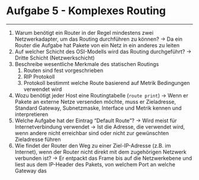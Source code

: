 # Aufgabe 5 - Komplexes Routing
___
1. Warum benötigt ein Router in der Regel mindestens zwei Netzwerkadapter, um das Routing durchführen zu können?
	→ Da ein Router die Aufgabe hat Pakete von ein Netz in ein anderes zu leiten
2. Auf welcher Schicht des OSI-Modells wird das Routing durchgeführt?
	→ Dritte Schicht (Netzwerkschicht)
3. Beschreibe wesentliche Merkmale des statischen Routings
	1. Routen sind fest vorgeschrieben
	2. RIP Protokoll
	3. Protokoll bestimmt welche Route basierend auf Metrik Bedingungen verwendet wird
4. Wozu benötigt jeder Host eine Routingtabelle (`route print`)
	→ Wenn er Pakete an externe Netze versenden möchte, muss er Zieladresse, Standard Gateway, Subnetzmaske, Interface und Metrik kennen und interpretieren
5. Welche Aufgabe hat der Eintrag “Default Route”?
	→ Wird meist für Internetverbindung verwendet
	→ Ist die Adresse, die verwendet wird, wenn andere nicht erreichbar sind oder nicht zur gewünschten Zieladresse führen
6. Wie findet der Router den Weg zu einer Ziel-IP-Adresse (z.B. im Internet), wenn der Router nicht direkt mit dem zugehörigen Netzwerk verbunden ist?
	→ Er entpackt das Frame bis auf die Netzwerkebene und liest aus dem IP-Header des Pakets, von welchem Port an welche Gateway das